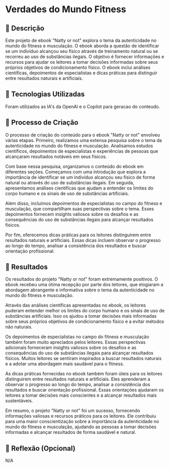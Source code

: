 # Verdades do Mundo Fitness

## 📒 Descrição

Este projeto de ebook "Natty or not" explora o tema da autenticidade no mundo do fitness e musculação. O ebook aborda a questão de identificar se um indivíduo alcançou seu físico através de treinamento natural ou se recorreu ao uso de substâncias ilegais. O objetivo é fornecer informações e recursos para ajudar os leitores a tomar decisões informadas sobre seus próprios objetivos de condicionamento físico. O ebook inclui análises científicas, depoimentos de especialistas e dicas práticas para distinguir entre resultados naturais e artificiais. 

## 🤖 Tecnologias Utilizadas

Foram utilizados as IA's da OpenAI e o Copilot para geracao do conteudo.

## 🧐 Processo de Criação

O processo de criação do conteúdo para o ebook "Natty or not" envolveu várias etapas. Primeiro, realizamos uma extensa pesquisa sobre o tema da autenticidade no mundo do fitness e musculação. Analisamos estudos científicos, depoimentos de especialistas e experiências de pessoas que alcançaram resultados notáveis em seus físicos.

Com base nessa pesquisa, organizamos o conteúdo do ebook em diferentes seções. Começamos com uma introdução que explora a importância de identificar se um indivíduo alcançou seu físico de forma natural ou através do uso de substâncias ilegais. Em seguida, apresentamos análises científicas que ajudam a entender os limites do corpo humano e os sinais de uso de substâncias artificiais.

Além disso, incluímos depoimentos de especialistas no campo do fitness e musculação, que compartilham suas perspectivas sobre o tema. Esses depoimentos fornecem insights valiosos sobre os desafios e as consequências do uso de substâncias ilegais para alcançar resultados físicos.

Por fim, oferecemos dicas práticas para os leitores distinguirem entre resultados naturais e artificiais. Essas dicas incluem observar o progresso ao longo do tempo, analisar a consistência dos resultados e buscar orientação profissional.

## 🚀 Resultados

Os resultados do projeto "Natty or not" foram extremamente positivos. O ebook recebeu uma ótima recepção por parte dos leitores, que elogiaram a abordagem abrangente e informativa sobre o tema da autenticidade no mundo do fitness e musculação.

Através das análises científicas apresentadas no ebook, os leitores puderam entender melhor os limites do corpo humano e os sinais de uso de substâncias artificiais. Isso os ajudou a tomar decisões mais informadas sobre seus próprios objetivos de condicionamento físico e a evitar métodos não naturais.

Os depoimentos de especialistas no campo do fitness e musculação também foram muito apreciados pelos leitores. Essas perspectivas adicionais forneceram insights valiosos sobre os desafios e as consequências do uso de substâncias ilegais para alcançar resultados físicos. Muitos leitores se sentiram inspirados a buscar resultados naturais e a adotar uma abordagem mais saudável para o fitness.

As dicas práticas fornecidas no ebook também foram úteis para os leitores distinguirem entre resultados naturais e artificiais. Eles aprenderam a observar o progresso ao longo do tempo, analisar a consistência dos resultados e buscar orientação profissional. Essas orientações ajudaram os leitores a tomar decisões mais conscientes e a alcançar resultados mais sustentáveis.

Em resumo, o projeto "Natty or not" foi um sucesso, fornecendo informações valiosas e recursos práticos para os leitores. Ele contribuiu para uma maior conscientização sobre a importância da autenticidade no mundo do fitness e musculação, ajudando as pessoas a tomar decisões informadas e alcançar resultados de forma saudável e natural.

## 💭 Reflexão (Opcional)
N/A
